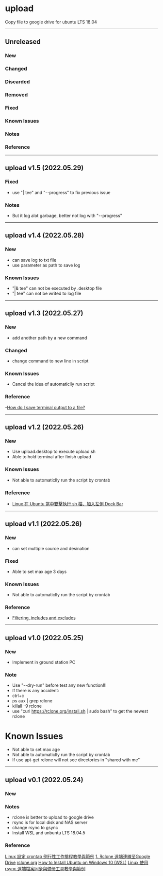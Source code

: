 # upload

Copy file to google drive for ubuntu LTS 18.04

---------------------------------------------------------------
## Unreleased
### New
### Changed
### Discarded
### Removed
### Fixed
### Known Issues
### Notes    
### Reference

---------------------------------------------------------------
## upload v1.5 (2022.05.29)
### Fixed
- use "| tee" and "--progress" to fix previous issue
### Notes    
- But it log alot garbage, better not log with "--progress"


---------------------------------------------------------------
## upload v1.4 (2022.05.28)
### New
- can save log to txt file
- use parameter as path to save log
### Known Issues
- "|& tee" can not be executed by .desktop file
- "| tee" can not be writed to log file

---------------------------------------------------------------
## upload v1.3 (2022.05.27)
### New
- add another path by a new command
### Changed
- change command to new line in script
### Known Issues
- Cancel the idea of automaticlly run script
### Reference
-[How do I save terminal output to a file?](https://askubuntu.com/questions/420981/how-do-i-save-terminal-output-to-a-file)


---------------------------------------------------------------
## upload v1.2 (2022.05.26)
### New
- Use upload.desktop to execute upload.sh
- Able to hold terminal after finish upload
### Known Issues
- Not able to automaticlly run the script by crontab
### Reference
- [Linux 在 Ubuntu 當中雙擊執行 sh 檔、加入左側 Dock Bar](https://clay-atlas.com/blog/2019/11/08/chinese-ubuntu-shell-double-click-execute/)

---------------------------------------------------------------
## upload v1.1 (2022.05.26)
### New
- can set multiple source and desination
### Fixed
- Able to set max age 3 days
### Known Issues
- Not able to automaticlly run the script by crontab
### Reference
- [Filtering, includes and excludes](https://rclone.org/filtering/)

---------------------------------------------------------------
## upload v1.0 (2022.05.25)
### New
- Implement in ground station PC
### Note
- Use "--dry-run" before test any new function!!!
- If there is any accident: 
- ctrl+c
- ps aux | grep rclone
- killall -9 rclone
- use "curl https://rclone.org/install.sh | sudo bash" to get the newest rclone

# Known Issues
- Not able to set max age
- Not able to automaticlly run the script by crontab
- If use apt-get rclone will not see directories in "shared with me"

---------------------------------------------------------------
## upload v0.1 (2022.05.24)
### New
### Notes    
- rclone is better to upload to google drive
- rsync is for local disk and NAS server
- change rsync to gsync
- Install WSL and unbuntu LTS 18.04.5
### Reference
[Linux 設定 crontab 例行性工作排程教學與範例](https://blog.gtwang.org/linux/linux-crontab-cron-job-tutorial-and-examples/)
[1. Rclone 遠端連線至Google Drive](https://iservice.nchc.org.tw/download_file.php?f=5G7AkAdcLrsExQugX1yjaY6h1__l9FM_rN4sIIhOhaKvd4nSrAmTh9Ifu5_uLRnsvtXStxkPNcGXxFoLkEIJOw)
[rclone.org](https://rclone.org)
[How to Install Ubuntu on Windows 10 (WSL)](https://www.youtube.com/watch?v=X-DHaQLrBi8)
[Linux 使用 rsync 遠端檔案同步與備份工具教學與範例](https://blog.gtwang.org/linux/rsync-local-remote-file-synchronization-commands/)